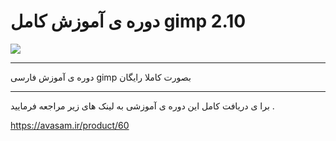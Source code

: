 # دوره ی آموزش کامل gimp 2.10
<img src="https://github.com/abasnikzad/gimp_tutorial_files/blob/master/لوگو%20نرم%20افزار%20gimp%20.png" />
<hr/>
دوره ی آموزش فارسی gimp بصورت کاملا رایگان

--------
برا ی دریافت کامل این دوره ی آموزشی به لینک های زیر مراجعه فرمایید .

https://avasam.ir/product/60
